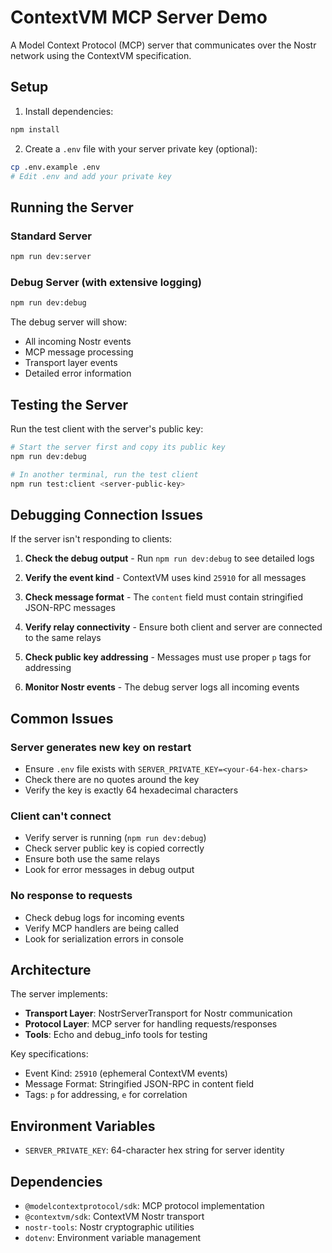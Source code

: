 # ContextVM MCP Server Demo

A Model Context Protocol (MCP) server that communicates over the Nostr network using the ContextVM specification.

## Setup

1. Install dependencies:
```bash
npm install
```

2. Create a `.env` file with your server private key (optional):
```bash
cp .env.example .env
# Edit .env and add your private key
```

## Running the Server

### Standard Server
```bash
npm run dev:server
```

### Debug Server (with extensive logging)
```bash
npm run dev:debug
```

The debug server will show:
- All incoming Nostr events
- MCP message processing
- Transport layer events
- Detailed error information

## Testing the Server

Run the test client with the server's public key:

```bash
# Start the server first and copy its public key
npm run dev:debug

# In another terminal, run the test client
npm run test:client <server-public-key>
```

## Debugging Connection Issues

If the server isn't responding to clients:

1. **Check the debug output** - Run `npm run dev:debug` to see detailed logs

2. **Verify the event kind** - ContextVM uses kind `25910` for all messages

3. **Check message format** - The `content` field must contain stringified JSON-RPC messages

4. **Verify relay connectivity** - Ensure both client and server are connected to the same relays

5. **Check public key addressing** - Messages must use proper `p` tags for addressing

6. **Monitor Nostr events** - The debug server logs all incoming events

## Common Issues

### Server generates new key on restart
- Ensure `.env` file exists with `SERVER_PRIVATE_KEY=<your-64-hex-chars>`
- Check there are no quotes around the key
- Verify the key is exactly 64 hexadecimal characters

### Client can't connect
- Verify server is running (`npm run dev:debug`)
- Check server public key is copied correctly
- Ensure both use the same relays
- Look for error messages in debug output

### No response to requests
- Check debug logs for incoming events
- Verify MCP handlers are being called
- Look for serialization errors in console

## Architecture

The server implements:
- **Transport Layer**: NostrServerTransport for Nostr communication
- **Protocol Layer**: MCP server for handling requests/responses
- **Tools**: Echo and debug_info tools for testing

Key specifications:
- Event Kind: `25910` (ephemeral ContextVM events)
- Message Format: Stringified JSON-RPC in content field
- Tags: `p` for addressing, `e` for correlation

## Environment Variables

- `SERVER_PRIVATE_KEY`: 64-character hex string for server identity

## Dependencies

- `@modelcontextprotocol/sdk`: MCP protocol implementation
- `@contextvm/sdk`: ContextVM Nostr transport
- `nostr-tools`: Nostr cryptographic utilities
- `dotenv`: Environment variable management